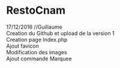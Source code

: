 # RestoCnam

17/12/2016 //Guillaume <br>
Creation du Github et upload de la version 1 <br>
Creation page Index.php<br>
Ajout favicon<br>
Modification des images <br>
Ajout commande Marquee<br>

